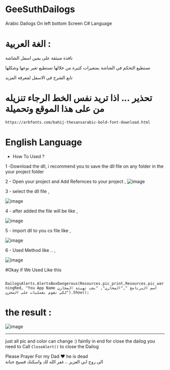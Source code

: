 # GeeSuthDailogs
Arabic Dailogs On left bottom Screen C# Language 

# الغة العربية :
نافذة منبثقة على يمين اسفل الشاشة 

تستطيع التحكم في الشاشة بمتغيرات كثيرة من خلالها تستطيع تغير نوعها وشكلها 

تابع الشرح في الاسفل لمعرفة المزيد 

# تحذير ... اذا تريد نفس الخط الرجاء تنزيله من على هذا الموقع وتحميلة 
`https://arbfonts.com/bahij-thesansarabic-bold-font-download.html`















































# English Language 

 * How To Used ? 
 
 
  1 -Download the dll, 
      i recommend you to save the dll file on any folder in the your project folder 
  
  
  2 - Open your project and Add Refernces to your project , 
  ![image](https://i.imgur.com/5LBgOWK.jpg)





3 - select the dll file  , 


  ![image](https://i.imgur.com/UOu4eJG.jpg)
  
  
  
4 - after added the file will be like   , 


  ![image](https://i.imgur.com/hE86M4J.jpg)
  
  
  
  
  
  
  
  
  
  
5 - import dll to you cs file like    , 


![image](https://i.imgur.com/lnDSWfI.jpg)





6 - Used Method like ..    , 



![image](https://i.imgur.com/TMlJzGx.jpg)




#Okay if We Used Like this 

` DailogsAlerts.AlertsBoxDangerous(Resources.pic_print,Resources.pic_warningRed, "You App Name اسم البرنامج ","المخازن", "يجب تهيئة المخازن لكي تقوم بعمليات على المخزن").Show();`










# the result : 
![image](https://i.imgur.com/C2RtQpc.jpg)


--------------------------------------------------------

just all pic and color can change :)
fainlly in end for close the dailog you need to Call `CloseAlert()` to close the Dailog

Please Prayer For my Dad ♥ he is dead  
الى روح ابي العزيز .. غفر الله لك واسكنك فسيح جناتة 
